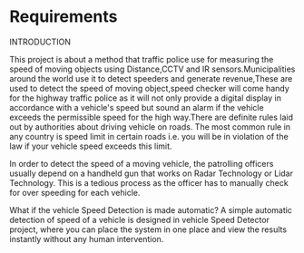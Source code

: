 # Requirements

INTRODUCTION

This project is about a method that traffic police use for measuring the speed of moving objects using Distance,CCTV and IR sensors.Municipalities around the world use it to detect speeders and generate revenue,These are used to detect the speed of moving object,speed checker will come handy for the highway traffic police as it will not only provide a digital display in accordance with a vehicle's speed but sound an alarm if the vehicle exceeds the permissible speed for the high way.There are definite rules laid out by authorities about driving vehicle on roads. The most common rule in any country is speed limit in certain roads i.e. you will be in violation of the law if your vehicle speed exceeds this limit.

In order to detect the speed of a moving vehicle, the patrolling officers usually depend on a handheld gun that works on Radar Technology or Lidar Technology. This is a tedious process as the officer has to manually check for over speeding for each vehicle.

What if the vehicle Speed Detection is made automatic? A simple automatic detection of speed of a vehicle is designed in vehicle Speed Detector project, where you can place the system in one place and view the results instantly without any human intervention.
